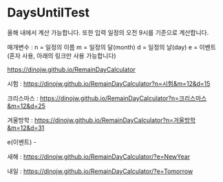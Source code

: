 # DaysUntilTest

올해 내에서 계산 가능합니다.
또한 입력 일정의 오전 9시를 기준으로 계산합니다.

매개변수 :
n = 일정의 이름
m = 일정의 달(month)
d = 일정의 날(day)
e = 이벤트 (혼자 사용, 아래의 링크만 사용 가능합니다)

https://dinojw.github.io/RemainDayCalculator


시험 : https://dinojw.github.io/RemainDayCalculator?n=시험&m=12&d=15

크리스마스 : https://dinojw.github.io/RemainDayCalculator?n=크리스마스&m=12&d=25

겨울방학 : https://dinojw.github.io/RemainDayCalculator?n=겨울방학&m=12&d=31


e(이벤트) -

새해 : https://dinojw.github.io/RemainDayCalculator/?e=NewYear

내일 : https://dinojw.github.io/RemainDayCalculator/?e=Tomorrow
